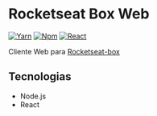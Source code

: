 # Rocketseat Box Web
[![Yarn](https://img.shields.io/badge/yarn-enabled-brightgreen.svg)](https://yarnpkg.com/en/)
[![Npm](https://img.shields.io/badge/npm-v6.4.1-green.svg)](https://nodejs.org/en/)
[![React](https://img.shields.io/npm/v/react.svg?label=react)](https://reactjs.org/)

Cliente Web para [Rocketseat-box](https://github.com/luizfilho00/rocketseat-box-back)

## Tecnologias ##
* Node.js
* React
